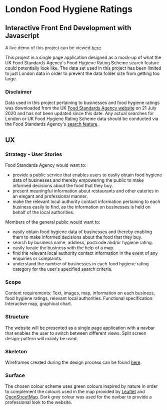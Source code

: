 # London Food Hygiene Ratings

## Interactive Front End Development with Javascript
A live demo of this project can be viewed [here](https://andrewsui.github.io/tgc07-project02/index.html).

This project is a single page application designed as a mock-up of what the UK Food Standards Agency's Food Hygiene Rating Scheme search feature could potentially look like. The data set used in this project has been limited to just London data in order to prevent the data folder size from getting too large.

### Disclaimer
Data used in this project pertaining to businesses and food hygiene ratings was downloaded from the UK [Food Standards Agency website](https://ratings.food.gov.uk/open-data/en-GB) on 21 July 2020 and has not been updated since this date. Any actual searches for London or UK Food Hygiene Rating Scheme data should be conducted via the Food Standards Agency's [search feature](https://ratings.food.gov.uk/).

## UX

### Strategy - User Stories
Food Standards Agency would want to:
- provide a public service that enables users to easily obtain food hygiene data of businesses and thereby empowering the public to make informed decisions about the food that they buy.
- present meaningful information about restaurants and other eateries in an elegant and professional manner.
- make the relevant local authority contact information pertaining to each business easily to find, as the information on businesses is held on behalf of the local authorities.

Members of the general public would want to:
- easily obtain food hygiene data of businesses and thereby enabling them to make informed decisions about the food that they buy.
- search by business name, address, postcode and/or hygiene rating.
- easily locate the business with the help of a map.
- find the relevant local authority contact information in the event of any enquiries or complaints.
- understand the number of businesses in each food hygiene rating category for the user's specified search criteria.

### Scope
Content requirements: Text, images, map, information on each business, food hygiene ratings, relevant local authorities.
Functional specification: Interactive map, graphical chart.

### Structure
The website will be presented as a single page application with a navbar that enables the user to switch between different views. Split screen design-pattern will mainly be used.

### Skeleton
Wireframes created during the design process can be found [here](report/wireframes.pdf).

### Surface
The chosen colour scheme uses green colours inspired by nature in order to complement the colours used in the map provided by [Leaflet](https://leafletjs.com/) and [OpenStreetMap](https://www.openstreetmap.org/). Dark grey colour was used for the navbar to provide a professional look to the website.


